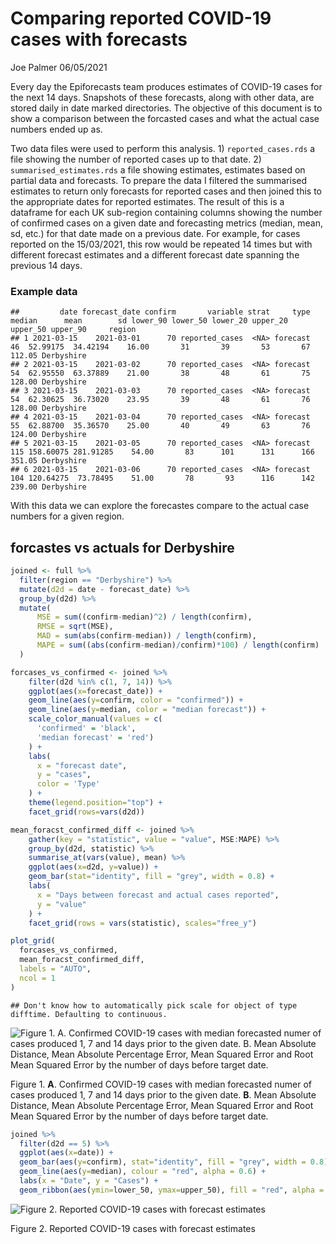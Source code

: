 Comparing reported COVID-19 cases with forecasts
================
Joe Palmer
06/05/2021

Every day the Epiforecasts team produces estimates of COVID-19 cases for
the next 14 days. Snapshots of these forecasts, along with other data,
are stored daily in date marked directories. The objective of this
document is to show a comparison between the forcasted cases and what
the actual case numbers ended up as.

Two data files were used to perform this analysis. 1)
`reported_cases.rds` a file showing the number of reported cases up to
that date. 2) `summarised_estimates.rds` a file showing estimates,
estimates based on partial data and forecasts. To prepare the data I
filtered the summarised estimates to return only forecasts for reported
cases and then joined this to the appropriate dates for reported
estimates. The result of this is a dataframe for each UK sub-region
containing columns showing the number of confirmed cases on a given date
and forecasting metrics (median, mean, sd, etc.) for that date made on a
previous date. For example, for cases reported on the 15/03/2021, this
row would be repeated 14 times but with different forecast estimates and
a different forecast date spanning the previous 14 days.

### Example data

    ##         date forecast_date confirm       variable strat     type median      mean        sd lower_90 lower_50 lower_20 upper_20 upper_50 upper_90     region
    ## 1 2021-03-15    2021-03-01      70 reported_cases  <NA> forecast     46  52.99175  34.42194    16.00       31       39       53       67   112.05 Derbyshire
    ## 2 2021-03-15    2021-03-02      70 reported_cases  <NA> forecast     54  62.95550  63.37889    21.00       38       48       61       75   128.00 Derbyshire
    ## 3 2021-03-15    2021-03-03      70 reported_cases  <NA> forecast     54  62.30625  36.73020    23.95       39       48       61       76   128.00 Derbyshire
    ## 4 2021-03-15    2021-03-04      70 reported_cases  <NA> forecast     55  62.88700  35.36570    25.00       40       49       63       76   124.00 Derbyshire
    ## 5 2021-03-15    2021-03-05      70 reported_cases  <NA> forecast    115 158.60075 281.91285    54.00       83      101      131      166   351.05 Derbyshire
    ## 6 2021-03-15    2021-03-06      70 reported_cases  <NA> forecast    104 120.64275  73.78495    51.00       78       93      116      142   239.00 Derbyshire

With this data we can explore the forecastes compare to the actual case
numbers for a given region.

## forcastes vs actuals for Derbyshire

``` r
joined <- full %>%
  filter(region == "Derbyshire") %>%
  mutate(d2d = date - forecast_date) %>%
  group_by(d2d) %>%
  mutate(
      MSE = sum((confirm-median)^2) / length(confirm),
      RMSE = sqrt(MSE),
      MAD = sum(abs(confirm-median)) / length(confirm),
      MAPE = sum((abs(confirm-median)/confirm)*100) / length(confirm)
  )
```

``` r
forcases_vs_confirmed <- joined %>%
    filter(d2d %in% c(1, 7, 14)) %>%
    ggplot(aes(x=forecast_date)) +
    geom_line(aes(y=confirm, color = "confirmed")) +
    geom_line(aes(y=median, color = "median forecast")) +
    scale_color_manual(values = c(
      'confirmed' = 'black',
      'median forecast' = 'red')
    ) +
    labs(
      x = "forecast date",
      y = "cases",
      color = 'Type'
    ) +
    theme(legend.position="top") +
    facet_grid(rows=vars(d2d))

mean_foracst_confirmed_diff <- joined %>%
    gather(key = "statistic", value = "value", MSE:MAPE) %>%
    group_by(d2d, statistic) %>%
    summarise_at(vars(value), mean) %>%
    ggplot(aes(x=d2d, y=value)) +
    geom_bar(stat="identity", fill = "grey", width = 0.8) +
    labs(
      x = "Days between forecast and actual cases reported",
      y = "value"
    ) +
    facet_grid(rows = vars(statistic), scales="free_y")

plot_grid(
  forcases_vs_confirmed,
  mean_foracst_confirmed_diff,
  labels = "AUTO",
  ncol = 1
)
```

    ## Don't know how to automatically pick scale for object of type difftime. Defaulting to continuous.

![Figure 1. **A**. Confirmed COVID-19 cases with median forecasted numer
of cases produced 1, 7 and 14 days prior to the given date. **B**. Mean
Absolute Distance, Mean Absolute Percentage Error, Mean Squared Error
and Root Mean Squared Error by the number of days before target
date.](data-exploration_files/figure-gfm/unnamed-chunk-3-1.png)

Figure 1. **A**. Confirmed COVID-19 cases with median forecasted numer
of cases produced 1, 7 and 14 days prior to the given date. **B**. Mean
Absolute Distance, Mean Absolute Percentage Error, Mean Squared Error
and Root Mean Squared Error by the number of days before target date.

``` r
joined %>%
  filter(d2d == 5) %>%
  ggplot(aes(x=date)) +
  geom_bar(aes(y=confirm), stat="identity", fill = "grey", width = 0.8) +
  geom_line(aes(y=median), colour = "red", alpha = 0.6) +
  labs(x = "Date", y = "Cases") +
  geom_ribbon(aes(ymin=lower_50, ymax=upper_50), fill = "red", alpha = 0.2)
```

![Figure 2. Reported COVID-19 cases with forecast
estimates](data-exploration_files/figure-gfm/unnamed-chunk-4-1.png)

Figure 2. Reported COVID-19 cases with forecast estimates
